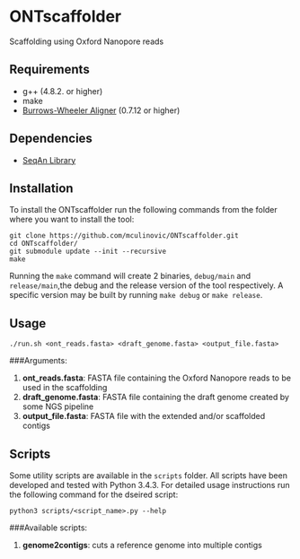 # ONTscaffolder
Scaffolding using Oxford Nanopore reads

## Requirements
- g++ (4.8.2. or higher)
- make
- [Burrows-Wheeler Aligner][1] (0.7.12 or higher)

## Dependencies

- [SeqAn Library][2]

## Installation

To install the ONTscaffolder run the following commands from the folder where you want to install the tool:

	git clone https://github.com/mculinovic/ONTscaffolder.git
	cd ONTscaffolder/
	git submodule update --init --recursive
	make

Running the `make` command will create 2 binaries, `debug/main` and `release/main`,the debug and the release version of the tool respectively. A specific version may be built by running `make debug` or `make release`.

## Usage

	./run.sh <ont_reads.fasta> <draft_genome.fasta> <output_file.fasta>
	
###Arguments:

 1. **ont_reads.fasta**: FASTA file containing the Oxford Nanopore reads to be used in the scaffolding
 2. **draft_genome.fasta**: FASTA file containing the draft genome created by some NGS pipeline
 3. **output_file.fasta**: FASTA file with the extended and/or scaffolded contigs

## Scripts
 
Some utility scripts are available in the `scripts` folder. All scripts have been developed and tested with Python 3.4.3. For detailed usage instructions run the following command for the dseired script:

	python3 scripts/<script_name>.py --help
	
###Available scripts:

 1. **genome2contigs**: cuts a reference genome into multiple contigs 


[1]: https://github.com/lh3/bwa "Burrows-Wheeler Aligner"
[2]: https://github.com/seqan/seqan "SeqAn Library"
